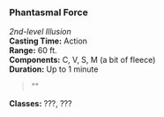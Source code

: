 ### Phantasmal Force  
*2nd-level Illusion*  
**Casting Time:** Action  
**Range:** 60 ft.  
**Components:** C, V, S, M (a bit of fleece)  
**Duration:** Up to 1 minute  

> *""*

**Classes:** ???, ???